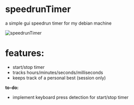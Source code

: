 # speedrunTimer
a simple gui speedrun timer for my debian machine

![speedrunTimer](https://insect.christmas/images/github/speedrunTimer.png)

# **features:**
- start/stop timer
- tracks hours/minutes/seconds/milliseconds
- keeps track of a personal best (session only)

**to-do:**
- implement keyboard press detection for start/stop timer
